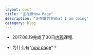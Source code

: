 ```yaml
---
layout: post
title: "正在做Now Page"
description: "正在做的事What I am doing"
category: blog
---
```




- 2017.08.19完成了30日[内观](https://www.dhamma.org/zh-HANS/index)课程.

- 为什么有“[now page](http://nownownow.com/about)”？

